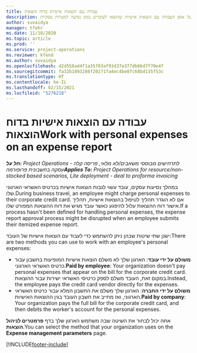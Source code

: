 ```yaml
---
title: עבודה עם הוצאות אישיות בדוח הוצאות
description: נושא זה מספק מידע על אופן העבודה עם הוצאות אישיות שהוצאו לעובדים בזמן נסיעה למטרות עסקיות.
author: suvaidya
manager: tfehr
ms.date: 11/18/2020
ms.topic: article
ms.prod: ''
ms.service: project-operations
ms.reviewer: kfend
ms.author: suvaidya
ms.openlocfilehash: d2d558ad4f1a35f83af93d37e377db66d7f70e4f
ms.sourcegitcommit: fa32b1893286f20271fa4ec4be8fc68bd135f53c
ms.translationtype: HT
ms.contentlocale: he-IL
ms.lasthandoff: 02/15/2021
ms.locfileid: "5276218"
---
```

# <a name="work-with-personal-expenses-on-an-expense-report"></a><span data-ttu-id="12fbb-103">עבודה עם הוצאות אישיות בדוח הוצאות</span><span class="sxs-lookup"><span data-stu-id="12fbb-103">Work with personal expenses on an expense report</span></span>

<span data-ttu-id="12fbb-104">_**חל על:** Project Operations לתרחישים מבוססי משאבים/לא מלאי, פריסה קלה - עסקה בחשבונית פרופורמה_</span><span class="sxs-lookup"><span data-stu-id="12fbb-104">_**Applies To:** Project Operations for resource/non-stocked based scenarios, Lite deployment - deal to proforma invoicing_</span></span>

<span data-ttu-id="12fbb-105">במהלך נסיעות עסקים, עובד עשוי לגבות הוצאות אישיות בכרטיס האשראי הארגוני שלו.</span><span class="sxs-lookup"><span data-stu-id="12fbb-105">During business travel, an employee might charge personal expenses to their corporate credit card.</span></span> <span data-ttu-id="12fbb-106">אם לא הוגדר תהליך לטיפול בהוצאות אישיות, תהליך אישור דוח ההוצאות עלול להיפגע כאשר עובד מגיש את דוח ההוצאות המפורט שלו.</span><span class="sxs-lookup"><span data-stu-id="12fbb-106">If a process hasn't been defined for handling personal expenses, the expense report approval process might be disrupted when an employee submits their itemized expense report.</span></span>

<span data-ttu-id="12fbb-107">ישנן שתי שיטות שבהן ניתן להשתמש כדי לעבוד עם הוצאות אישיות של העובד:</span><span class="sxs-lookup"><span data-stu-id="12fbb-107">There are two methods you can use to work with an employee's personal expenses:</span></span>

  - <span data-ttu-id="12fbb-108">**משולם על ידי עובד**: הארגון שלך לא משלם הוצאות אישיות המופיעות בחשבון עבור כרטיס האשראי הארגוני.</span><span class="sxs-lookup"><span data-stu-id="12fbb-108">**Paid by employee**: Your organization doesn't pay personal expenses that appear on the bill for the corporate credit card.</span></span> <span data-ttu-id="12fbb-109">במקום זאת, העובד משלם לספק כרטיסי האשראי ישירות עבור ההוצאות.</span><span class="sxs-lookup"><span data-stu-id="12fbb-109">Instead, the employee pays the credit card vendor directly for the expenses.</span></span> 
  - <span data-ttu-id="12fbb-110">**משולם על ידי החברה**: הארגון שלך משלם את החשבון המלא עבור כרטיס האשראי הארגוני, ואז מחייב את חשבון העובד בגין ההוצאות האישיות.</span><span class="sxs-lookup"><span data-stu-id="12fbb-110">**Paid by company**: Your organization pays the full bill for the corporate credit card, and then debits the worker's account for the personal expenses.</span></span>

<span data-ttu-id="12fbb-111">אתה יכול לבחור את השיטה שבה משתמש הארגון שלך בדף **פרמטרים לניהול הוצאות**.</span><span class="sxs-lookup"><span data-stu-id="12fbb-111">You can select the method that your organization uses on the **Expense management parameters** page.</span></span>


[!INCLUDE[footer-include](../includes/footer-banner.md)]